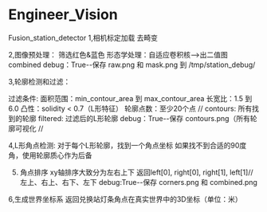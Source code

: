 # Engineer_Vision

Fusion_station_detector
1,相机标定加载
  去畸变

2,图像预处理：
筛选红色&蓝色
形态学处理：自适应卷积核-->出二值图combined
debug：True--保存 raw.png 和 mask.png 到 /tmp/station_debug/

3,轮廓检测和过滤：

  过滤条件:
    面积范围：min_contour_area 到 max_contour_area
    长宽比：1.5 到 6.0
    凸性：solidity < 0.7（L形特征）
    轮廓点数：至少20个点
//
contours: 所有找到的轮廓
filtered: 过滤后的L形轮廓
debug：True--保存 contours.png（所有轮廓可视化
//

4,L形角点检测:
  对于每个L形轮廓，找到一个角点坐标
  如果找不到合适的90度角，使用轮廓质心作为后备

5. 角点排序
   xy轴排序大致分为左右上下
   返回left[0], right[0], right[1], left[1]// 左上、右上、右下、左下
   debug:True--保存 corners.png 和 combined.png

6,生成世界坐标系
  返回兑换站灯条角点在真实世界中的3D坐标（单位：米）

